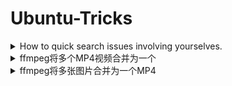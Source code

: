 # Ubuntu-Tricks
<details>
<summary> How to quick search issues involving yourselves.</summary>
在GitHub搜索中放入is:issue involves:my-username
</details>

<details>
<summary> ffmpeg将多个MP4视频合并为一个 </summary>
1. 新建一个ideo.txt文件，文件内容是需要合并的视频名称
2. 执行ffmpeg指令
  
```bash
file 'test.mp4'
file 'test2.mp4'

ffmpeg -f concat -i video.txt -c copy concat.mp4
```

</details>

<details>
<summary> ffmpeg将多张图片合并为一个MP4 </summary>

```
ffmpeg -f image2 -i %d.jpeg output.mp4
```
</details>

